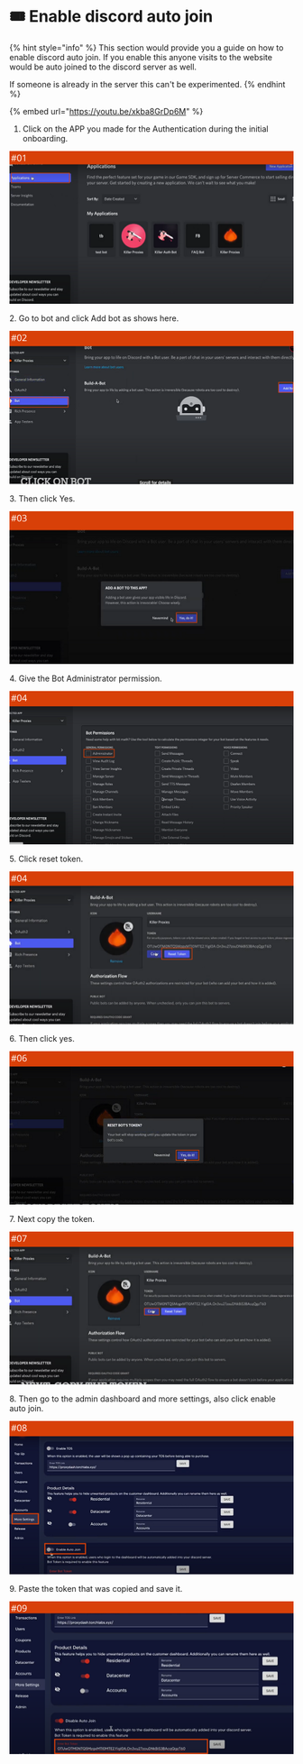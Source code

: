 # 🎟 Enable discord auto join

{% hint style="info" %}
This section would provide you a guide on how to enable discord auto join. If you enable this anyone visits to the website would be auto joined to the discord server as well.

If someone is already in the server this can't be experimented.
{% endhint %}

{% embed url="https://youtu.be/xkba8GrDp6M" %}

1. Click on the APP you made for the Authentication during the initial onboarding.&#x20;

![](<../.gitbook/assets/1 (63) (6).png>)

2\. Go to bot and click Add bot as shows here.

![](<../.gitbook/assets/1 (65) (5).png>)

3\. Then click Yes.

![](<../.gitbook/assets/1 (66) (6).png>)

4\. Give the Bot Administrator permission.

![](<../.gitbook/assets/1 (67).png>)

5\. Click reset token.

![](<../.gitbook/assets/1 (68).png>)

6\. Then click yes.

![](<../.gitbook/assets/1 (70).png>)

7\. Next copy the token.&#x20;

![](<../.gitbook/assets/1 (72) (3).png>)

8\. Then go to the admin dashboard and more settings, also click enable auto join.

![](<../.gitbook/assets/1 (73) (3).png>)

9\. Paste the token that was copied and save it.

![](<../.gitbook/assets/1 (74).png>)
